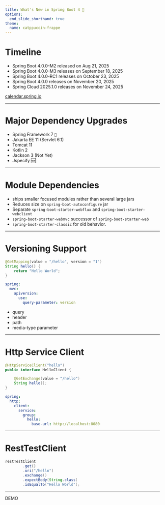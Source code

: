 ```yaml
---
title: What's New in Spring Boot 4 🍃
options:
  end_slide_shorthand: true
theme:
  name: catppuccin-frappe
---
```

Timeline
===
- Spring Boot 4.0.0-M2 released on Aug 21, 2025
- Spring Boot 4.0.0-M3 releases on September 18, 2025
- Spring Boot 4.0.0-RC1 releases on October 23, 2025
- Spring Boot 4.0.0 releases on November 20, 2025
- Spring Cloud 2025.1.0 releases on November 24, 2025

[calendar.spring.io](https://calendar.spring.io/)

---

Major Dependency Upgrades
===

- Spring Framework 7 `🍃`
- Jakarta EE 11 (Servlet 6.1)
- Tomcat 11
- Kotlin 2
- Jackson 3 (Not Yet)
- Jspecify 🆕

---

Module Dependencies
===

- ships smaller focused modules rather than several large jars
- Reduces size on `spring-boot-autoconfigure` jar
- Separate `spring-boot-starter-webflux` and `spring-boot-starter-webclient`
- `spring-boot-starter-webmvc` successor of `spring-boot-starter-web`
- `spring-boot-starter-classic` for old behavior.
---


Versioning Support
===

```java
@GetMapping(value = "/hello", version = "1")
String hello() {
    return "Hello World";
}
```

```yaml
spring:
  mvc:
    apiversion:
      use:
        query-parameter: version
```

- query
- header
- path
- media-type parameter

---

Http Service Client
===

```java
@HttpServiceClient("hello")
public interface HelloClient {

    @GetExchange(value = "/hello")
    String hello();
}
```

```yaml
spring:
  http:
    client:
      service:
        group:
          hello:
            base-url: http://localhost:8080
```

---

RestTestClient
===

```java
restTestClient
        .get()
        .uri("/hello")
        .exchange()
        .expectBody(String.class)
        .isEqualTo("Hello World");
```

---

<!--alignment: center -->
<!--new_lines: 10 -->
<!--font_size: 7 -->
DEMO